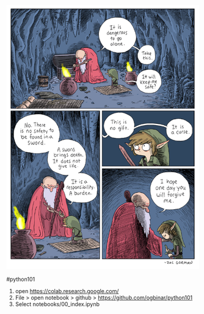 
![Alt Text](img/O-Comic-Zelda-Sword.gif)

#python101

1. open https://colab.research.google.com/
2. File > open notebook > github > https://github.com/ogbinar/python101
3. Select notebooks/00_index.ipynb
